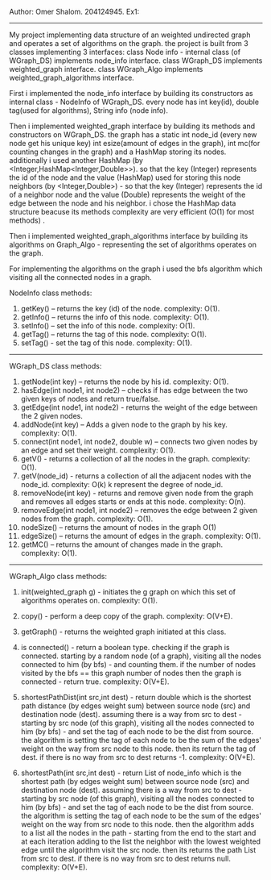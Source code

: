 Author: Omer Shalom. 204124945. 
Ex1:

*****************************************************************************************


My project implementing data structure of an weighted undirected graph and operates a set of algorithms on the graph.
the project is built from 3 classes implementing 3 interfaces: 
class Node info - internal class (of WGraph_DS) implements node_info interface.
class WGraph_DS implements weighted_graph interface.
class WGraph_Algo implements weighted_graph_algorithms interface.

First i implemented the node_info interface by building its constructors as internal class - NodeInfo of WGraph_DS.
every node has int key(id), double tag(used for algorithms), String info (node info).


Then i implemented weighted_graph interface by building its methods and constructors on WGraph_DS.
the graph has a static int node_id (every new node get his unique key) int esize(amount of edges in the graph), int mc(for counting changes in the graph) and a HashMap storing its nodes.
additionally i used another HashMap (by <Integer,HashMap<Integer,Double>>). 
so that the key (Integer) represents the id of the node and the value (HashMap) used for storing this node neighbors (by <Integer,Double>) - 
so that the key (Integer) represents the id of a neighbor node and the value (Double) represents the weight of the edge between the node and his neighbor.
i chose the HashMap data structure beacuse its methods complexity are very efficient (O(1) for most methods) .

Then i implemented weighted_graph_algorithms interface by building its algorithms on Graph_Algo - representing the set of algorithms operates on the graph.

For implementing the algorithms on the graph i used the bfs algorithm which visiting all the connected nodes in a graph. 


NodeInfo class methods:
1. getKey() – returns the key (id) of the node. complexity: O(1).
2. getInfo()  – returns the info of this node. complexity: O(1).
3. setInfo() – set the info of this node. complexity: O(1).
4. getTag() – returns the tag of this node. complexity: O(1).
5. setTag() - set the tag of this node. complexity: O(1).


 *****************************************************************************************


WGraph_DS class methods:
1. getNode(int key) – returns the node by his id. complexity: O(1).
2. hasEdge(int node1, int node2) – checks if has edge between the two given keys of nodes and return true/false.
3. getEdge(int node1, int node2) - returns the weight of the edge between the 2 given nodes.
4. addNode(int key) – Adds a given node to the graph by his key. complexity: O(1).
5. connect(int node1, int node2, double w) – connects two given nodes by an edge and set their weight. complexity: O(1).
6. getV() - returns a collection of all the nodes in the graph. complexity: O(1).
7. getV(node_id) - returns a collection of all the adjacent nodes with the node_id. complexity: O(k) k represent the degree of node_id.
8. removeNode(int key) -  returns and remove given node from the graph and removes all edges starts or ends at this node. complexity: O(n).
9. removeEdge(int node1, int node2) – removes the edge between 2 given nodes from the graph. complexity: O(1).
10. nodeSize() – returns the amount of nodes in the graph O(1)
11. edgeSize() – returns the amount of edges in the graph. complexity: O(1).
12. getMC() – returns the amount of changes made in the graph. complexity: O(1).


*****************************************************************************************


WGraph_Algo class methods:


1. init(weighted_graph g) - initiates the g graph on which this set of algorithms operates on. complexity: O(1).

2. copy() - perform a deep copy of the graph. complexity: O(V+E).

3. getGraph() - returns the weighted graph initiated at this class.

4. is connected() - 
return a boolean type. checking if the graph is connected.
starting by a random node (of a graph), visiting all the nodes connected to him (by bfs) - and counting them.
if the number of nodes visited by the bfs == this graph number of nodes then the graph is connected - return true.
complexity: O(V+E).

4. shortestPathDist(int src,int dest) - 
return double which is the shortest path distance (by edges weight sum) between source node (src) and destination node (dest).
assuming there is a way from src to dest - starting by src node (of this graph), visiting all the nodes connected to him (by bfs) - and set the tag of each node to be the dist from source.
the algorithm is setting the tag of each node to be the sum of the edges' weight on the way from src node to this node.
then its return the tag of dest.
if there is no way from src to dest returns -1.
complexity: O(V+E).


5. shortestPath(int src,int dest) - 
return List of node_info which is the shortest path (by edges weight sum) between source node (src) and destination node (dest).
assuming there is a way from src to dest - starting by src node (of this graph), visiting all the nodes connected to him (by bfs) - and set the tag of each node to be the dist from source.
the algorithm is setting the tag of each node to be the sum of the edges' weight on the way from src node to this node.
then the algorithm adds to a list all the nodes in the path - 
starting from the end to the start and at each iteration adding to the list the neighbor with the lowest weighted edge until the algorithm visit the src node.
then its returns the path List from src to dest.
if there is no way from src to dest returns null.
complexity: O(V+E).
